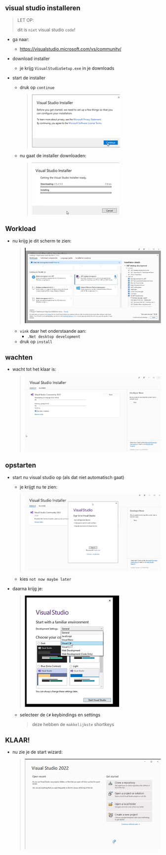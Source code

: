 ## visual studio installeren

> LET OP:  
>  
> dit is `niet` visual studio `code`!

- ga naar:
    - https://visualstudio.microsoft.com/vs/community/

- download installer
    - je krijg `VisualStudioSetup.exe` in je downloads

- start de installer
    - druk op `continue`
        > ![](img/installer1.PNG)
    - nu gaat de installer downloaden:
        > ![](img/installer2.PNG)

## Workload
- nu krijg je dit scherm te zien:
    > ![](img/installer.PNG)
    - `vink` daar het onderstaande aan:
        - `.Net desktop development`
    - druk op `install`

## wachten

- wacht tot het klaar is:
    > ![](img/waitin.PNG)

## opstarten

- start nu visual studio op (als dat niet automatisch gaat)
    - je krijgt nu te zien:
    > ![](img/signin.PNG)
    - kies `not now maybe later`
- daarna krijg je:
    > ![](img/settings.PNG)

    - selecteer de `C#` keybindings en settings
        > deze hebben de `makkelijkste` shortkeys

## KLAAR!

- nu zie je de start wizard:
    > ![](img/firstopen.PNG)